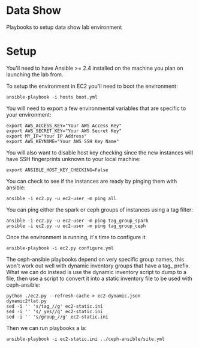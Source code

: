 # Data Show

Playbooks to setup data show lab environment

# Setup

You'll need to have Ansible >= 2.4 installed on the machine you plan on
launching the lab from.

To setup the environment in EC2 you'll need to boot the environment:

```ansible-playbook -i hosts boot.yml```

You will need to export a few environmental variables that are specific to
your environment:

```
export AWS_ACCESS_KEY="Your AWS Access Key"
export AWS_SECRET_KEY="Your AWS Secret Key"
export MY_IP="Your IP Address"
export AWS_KEYNAME="Your AWS SSH Key Name"
```

You will also want to disable host key checking since the new instances will
have SSH fingerprints unknown to your local machine:

```export ANSIBLE_HOST_KEY_CHECKING=False```

You can check to see if the instances are ready by pinging them with ansible:

```ansible -i ec2.py -u ec2-user -m ping all```

You can ping either the spark or ceph groups of instances using a tag filter:

```
ansible -i ec2.py -u ec2-user -m ping tag_group_spark
ansible -i ec2.py -u ec2-user -m ping tag_group_ceph
```

Once the environment is running, it's time to configure it

```ansible-playbook -i ec2.py configure.yml```

The ceph-ansible playbooks depend on very specific group names, this won't work
out well with dynamic inventory groups that have a tag_ prefix. What we can do
instead is use the dynamic inventory script to dump to a file, then use a
script to convert it into a static inventory file to be used with ceph-ansible:

```
python ./ec2.py --refresh-cache > ec2-dynamic.json
dynamic2flat.py
sed -i '' 's/tag_//g' ec2-static.ini
sed -i '' 's/_yes//g' ec2-static.ini
sed -i '' 's/group_//g' ec2-static.ini
``` 

Then we can run playbooks a la:

```ansible-playbook -i ec2-static.ini ../ceph-ansible/site.yml```

